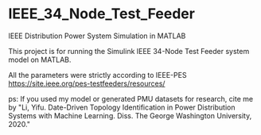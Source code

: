 # IEEE_34_Node_Test_Feeder
IEEE Distribution Power System Simulation in MATLAB

This project is for running the Simulink IEEE 34-Node Test Feeder system model on MATLAB.

All the parameters were strictly according to IEEE-PES https://site.ieee.org/pes-testfeeders/resources/


ps: If you used my model or generated PMU datasets for research, cite me by "Li, Yifu. Date-Driven Topology Identification in Power Distribution Systems with Machine Learning. Diss. The George Washington University, 2020."
